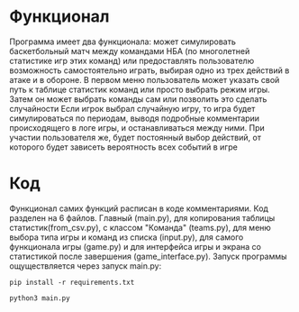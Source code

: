 # Функционал
Программа имеет два функционала: может симулировать баскетбольный матч между командами НБА (по многолетней статистике игр этих команд) или предоставлять пользователю возможность самостоятельно играть, выбирая одно из трех действий в атаке и в обороне.
В первом меню пользователь может указать свой путь к таблице статистик команд или просто выбрать режим игры. Затем он может выбрать команды сам или позволить это сделать случайности
Если игрок выбрал случайную игру, то игра будет симулироваться по периодам, выводя подробные комментарии происходящего в логе игры, и останавливаться между ними.
При участии пользователя же, будет постоянный выбор действий, от которого будет зависеть вероятность всех событий в игре

# Код 
Функционал самих функций расписан в коде комментариями. 
Код разделен на 6 файлов. Главный (main.py), для копирования таблицы статистик(from_csv.py), с классом "Команда" (teams.py), для меню выбора типа игры и команд из списка (input.py), для самого функционала игры (game.py) и для интерфейса игры и экрана со статистикой после завершения (game_interface.py).
Запуск программы ощуществляется через запуск main.py:

```pip install -r requirements.txt```

```python3 main.py```